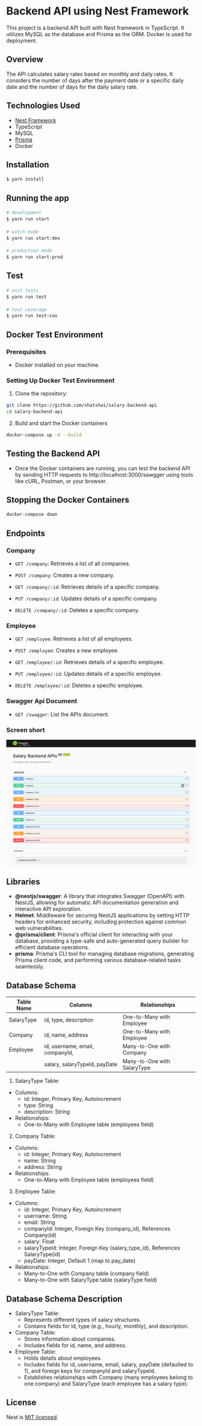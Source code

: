 # Backend API using Nest Framework

This project is a backend API built with Nest framework in TypeScript. It utilizes MySQL as the database and Prisma as the ORM. Docker is used for deployment.

## Overview

The API calculates salary rates based on monthly and daily rates. It considers the number of days after the payment date or a specific daily date and the number of days for the daily salary rate.

## Technologies Used

* [Nest Framework](https://github.com/nestjs/nest)
* TypeScript
* MySQL
* [Prisma](https://www.prisma.io/docs/getting-started/setup-prisma/start-from-scratch/relational-databases-node-mysql)
* Docker

## Installation

```bash
$ yarn install
```

## Running the app

```bash
# development
$ yarn run start

# watch mode
$ yarn run start:dev

# production mode
$ yarn run start:prod
```

## Test

```bash
# unit tests
$ yarn run test

# test coverage
$ yarn run test:cov
```

## Docker Test Environment

### Prerequisites
- Docker installed on your machine.

### Setting Up Docker Test Environment
1. Clone the repository:

```bash
git clone https://github.com/shatshai/salary-backend-api
cd salary-backend-api
```

2. Build and start the Docker containers
```bash
docker-compose up -d --build
```

## Testing the Backend API
* Once the Docker containers are running, you can test the backend API by sending HTTP requests to http://localhost:3000/sawgger using tools like cURL, Postman, or your browser.

## Stopping the Docker Containers
```bash
docker-compose down
```

## Endpoints

### Company

- `GET /company`: Retrieves a list of all companies.
- `POST /company`: Creates a new company.

- `GET /company/:id`: Retrieves details of a specific company.
- `PUT /company/:id`: Updates details of a specific company.
- `DELETE /company/:id`: Deletes a specific company.

### Employee

- `GET /employee`: Retrieves a list of all employees.
- `POST /employee`: Creates a new employee.

- `GET /employee/:id`: Retrieves details of a specific employee.
- `PUT /employee/:id`: Updates details of a specific employee.
- `DELETE /employee/:id`: Deletes a specific employee.

### Swagger Api Document
- `GET /swagger`: List the APIs document.

### Screen short
![Alt text](screenshot/swagger.png?raw=true "Swagger Backend APIs")

## Libraries

- **@nestjs/swagger**: A library that integrates Swagger (OpenAPI) with NestJS, allowing for automatic API documentation generation and interactive API exploration.
- **Helmet**: Middleware for securing NestJS applications by setting HTTP headers for enhanced security, including protection against common web vulnerabilities.
- **@prisma/client**: Prisma's official client for interacting with your database, providing a type-safe and auto-generated query builder for efficient database operations.
- **prisma**: Prisma's CLI tool for managing database migrations, generating Prisma client code, and performing various database-related tasks seamlessly.

## Database Schema

| Table Name    | Columns                         | Relationships                                 |
|---------------|---------------------------------|-----------------------------------------------|
| SalaryType    | id, type, description           | One-to-Many with Employee                     |
| Company       | id, name, address               | One-to-Many with Employee                     |
| Employee      | id, username, email, companyId,  | Many-to-One with Company                      |
|               | salary, salaryTypeId, payDate   | Many-to-One with SalaryType                   |

1. SalaryType Table:
  * Columns:
    * id: Integer, Primary Key, Autoincrement
    * type: String
    * description: String
  * Relationships:
    * One-to-Many with Employee table (employees field)
2. Company Table:
  * Columns:
    * id: Integer, Primary Key, Autoincrement
    * name: String
    * address: String
  * Relationships:
    * One-to-Many with Employee table (employees field)
3. Employee Table:
  * Columns:
    * id: Integer, Primary Key, Autoincrement
    * username: String
    * email: String
    * companyId: Integer, Foreign Key (company_id), References Company(id)
    * salary: Float
    * salaryTypeId: Integer, Foreign Key (salary_type_id), References SalaryType(id)
    * payDate: Integer, Default 1 (map to pay_date)
  * Relationships:
    * Many-to-One with Company table (company field)
    * Many-to-One with SalaryType table (salaryType field)

## Database Schema Description
* SalaryType Table:
  * Represents different types of salary structures.
  * Contains fields for id, type (e.g., hourly, monthly), and description.
* Company Table:
  * Stores information about companies.
  * Includes fields for id, name, and address.
* Employee Table:
  * Holds details about employees.
  * Includes fields for id, username, email, salary, payDate (defaulted to 1), and foreign keys for companyId and salaryTypeId.
  * Establishes relationships with Company (many employees belong to one company) and SalaryType (each employee has a salary type).

## License

Nest is [MIT licensed](LICENSE).
